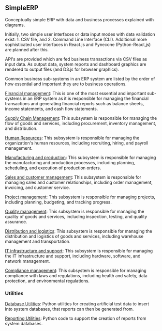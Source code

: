 ## SimpleERP
Conceptually simple ERP with data and business processes explained with diagrams.

Initially, two simple user interfaces or data input modes with data validation exist: 1. CSV file, and 2. Command Line Interface (CLI).  Additional more sophisticated user interfaces in React.js and Pynecone (Python-React,js) are planned after this. 

API's are provided which are fed business transactions via CSV files as input data. As output data, system reports and dashboard graphics are rendered to output files (and D3.js for browser graphics). 

Common business sub-systems in an ERP system are listed by the order of how essential and important they are to business operations.

[Financial management](https://github.com/jonfernq/SimpleERP/tree/main/General-Ledger): This is one of the most essential and important sub-systems in an ERP system as it is responsible for managing the financial transactions and generating financial reports such as balance sheets, income statements, and cash flow statements.

[Supply Chain Management](https://github.com/jonfernq/SimpleERP/tree/main/SupplyChainManagement): This subsystem is responsible for managing the flow of goods and services, including procurement, inventory management, and distribution.

[Human Resources](https://github.com/jonfernq/SimpleERP/tree/main/Human-Resources): This subsystem is responsible for managing the organization's human resources, including recruiting, hiring, and payroll management.

[Manufacturing and production](https://github.com/jonfernq/SimpleERP/tree/main/Manufacturing-Production): This subsystem is responsible for managing the manufacturing and production processes, including planning, scheduling, and execution of production orders.

[Sales and customer management](https://github.com/jonfernq/SimpleERP/tree/main/Sales-Customer-Management): This subsystem is responsible for managing sales and customer relationships, including order management, invoicing, and customer service.

[Project management](https://github.com/jonfernq/SimpleERP/tree/main/Project-Management): This subsystem is responsible for managing projects, including planning, budgeting, and tracking progress.

[Quality management](https://github.com/jonfernq/SimpleERP/tree/main/Quality-Management): This subsystem is responsible for managing the quality of goods and services, including inspection, testing, and quality assurance.

[Distribution and logistics](https://github.com/jonfernq/SimpleERP/tree/main/Distribution-Logistics): This subsystem is responsible for managing the distribution and logistics of goods and services, including warehouse management and transportation.

[IT infrastructure and support](https://github.com/jonfernq/SimpleERP/tree/main/IT-Infrastructure-Support): This subsystem is responsible for managing the IT infrastructure and support, including hardware, software, and network management.

[Compliance management](https://github.com/jonfernq/SimpleERP/tree/main/Compliance-Management): This subsystem is responsible for managing compliance with laws and regulations, including health and safety, data protection, and environmental regulations.

### Utilities

[Database Utilities](https://github.com/jonfernq/SimpleERP/tree/main/db-utilities): Python utilities for creating artificial test data to insert into system databases, that reports can then be generated from.

[Reporting Utilities](https://github.com/jonfernq/SimpleERP/tree/main/report-utilities): Python code to support the creation of reports from system databases.  




